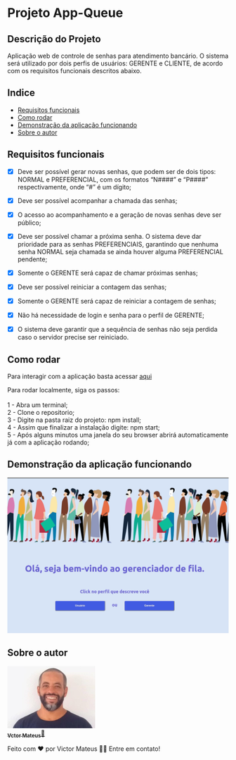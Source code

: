 # Projeto App-Queue


## Descrição do Projeto

<p>Aplicação web de controle de senhas para atendimento bancário. O sistema será utilizado
por dois perfis de usuários: GERENTE e CLIENTE, de acordo com os requisitos funcionais descritos abaixo.</p>


## Indice

 - <a href="##requesitos">Requisitos funcionais</a><br>
 - <a href="##rodar">Como rodar</a><br>
 - <a href="##demo">Demonstração da aplicação funcionando</a><br>
 - <a href="##autor">Sobre o autor</a><br>


## Requisitos funcionais

  - [x] Deve ser possível gerar novas senhas, que podem ser de dois tipos: NORMAL e PREFERENCIAL, com os formatos “N####” e “P####” respectivamente, onde “#” é um dígito;
  - [x] Deve ser possível acompanhar a chamada das senhas;
  - [x] O acesso ao acompanhamento e a geração de novas senhas deve ser público;
  - [x] Deve ser possível chamar a próxima senha. O sistema deve dar prioridade para as senhas PREFERENCIAIS, garantindo que nenhuma senha NORMAL seja chamada se ainda houver alguma PREFERENCIAL pendente;
  - [x] Somente o GERENTE será capaz de chamar próximas senhas;
  - [x] Deve ser possível reiniciar a contagem das senhas;
  - [x] Somente o GERENTE será capaz de reiniciar a contagem de senhas;
  - [x] Não há necessidade de login e senha para o perfil de GERENTE;
  - [x] O sistema deve garantir que a sequência de senhas não seja perdida caso o servidor precise ser reiniciado.


## Como rodar

<p>
  Para interagir com a aplicação basta acessar <a href="http://https://gerenciador-filas.herokuapp.com/">aqui</a>
</p>

<p>
  Para rodar localmente, siga os passos:<br>
  <br>
  1 - Abra um terminal;<br>
  2 - Clone o repositorio;<br>
  3 - Digite na pasta raiz do projeto: npm install;<br>
  4 - Assim que finalizar a instalação digite: npm start;<br>
  5 - Após alguns minutos uma janela do seu browser abrirá automaticamente já com a aplicação rodando;<br>
</p>


## Demonstração da aplicação funcionando

  <img alt="gif app" title="#gifApp" src="./app-queue-manager-work.gif" width="800px;" />


## Sobre o autor

<a href="https://www.linkedin.com/in/victor-mateus-ferreira/">
 <img style={border-radius: 50%} src="./Avatar.jpeg" width="200px;" alt=""/>
 <br>
 <sub><b>Vctor Mateus</b></sub>🚀</a><br>

<p>
Feito com ❤️ por Victor Mateus 👋🏽 Entre em contato!
</p>